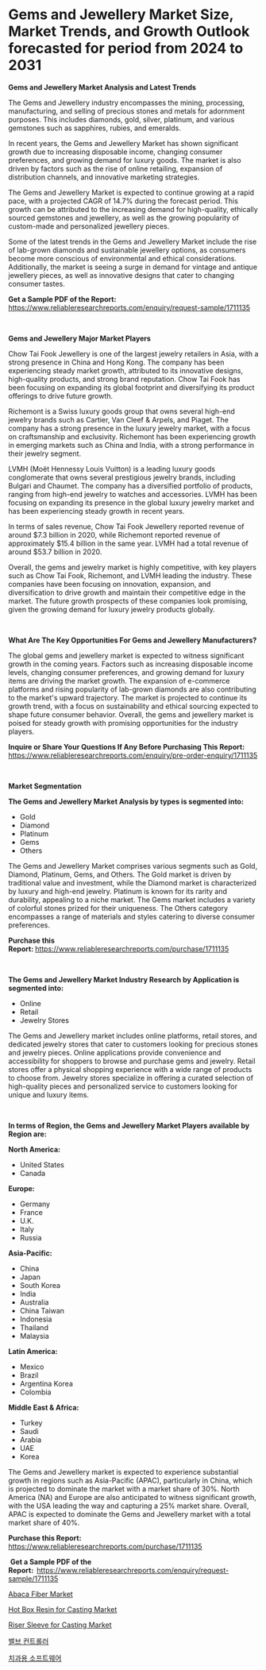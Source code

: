 <p><h1>Gems and Jewellery Market Size, Market Trends, and Growth Outlook forecasted for period from 2024 to 2031</h1></p><p><strong>Gems and Jewellery Market Analysis and Latest Trends</strong></p>
<p><p>The Gems and Jewellery industry encompasses the mining, processing, manufacturing, and selling of precious stones and metals for adornment purposes. This includes diamonds, gold, silver, platinum, and various gemstones such as sapphires, rubies, and emeralds.</p><p>In recent years, the Gems and Jewellery Market has shown significant growth due to increasing disposable income, changing consumer preferences, and growing demand for luxury goods. The market is also driven by factors such as the rise of online retailing, expansion of distribution channels, and innovative marketing strategies.</p><p>The Gems and Jewellery Market is expected to continue growing at a rapid pace, with a projected CAGR of 14.7% during the forecast period. This growth can be attributed to the increasing demand for high-quality, ethically sourced gemstones and jewellery, as well as the growing popularity of custom-made and personalized jewellery pieces.</p><p>Some of the latest trends in the Gems and Jewellery Market include the rise of lab-grown diamonds and sustainable jewellery options, as consumers become more conscious of environmental and ethical considerations. Additionally, the market is seeing a surge in demand for vintage and antique jewellery pieces, as well as innovative designs that cater to changing consumer tastes.</p></p>
<p><strong>Get a Sample PDF of the Report:&nbsp;</strong> <a href="https://www.reliableresearchreports.com/enquiry/request-sample/1711135">https://www.reliableresearchreports.com/enquiry/request-sample/1711135</a></p>
<p>&nbsp;</p>
<p><strong>Gems and Jewellery Major Market Players</strong></p>
<p><p>Chow Tai Fook Jewellery is one of the largest jewelry retailers in Asia, with a strong presence in China and Hong Kong. The company has been experiencing steady market growth, attributed to its innovative designs, high-quality products, and strong brand reputation. Chow Tai Fook has been focusing on expanding its global footprint and diversifying its product offerings to drive future growth.</p><p>Richemont is a Swiss luxury goods group that owns several high-end jewelry brands such as Cartier, Van Cleef & Arpels, and Piaget. The company has a strong presence in the luxury jewelry market, with a focus on craftsmanship and exclusivity. Richemont has been experiencing growth in emerging markets such as China and India, with a strong performance in their jewelry segment.</p><p>LVMH (Moët Hennessy Louis Vuitton) is a leading luxury goods conglomerate that owns several prestigious jewelry brands, including Bulgari and Chaumet. The company has a diversified portfolio of products, ranging from high-end jewelry to watches and accessories. LVMH has been focusing on expanding its presence in the global luxury jewelry market and has been experiencing steady growth in recent years.</p><p>In terms of sales revenue, Chow Tai Fook Jewellery reported revenue of around $7.3 billion in 2020, while Richemont reported revenue of approximately $15.4 billion in the same year. LVMH had a total revenue of around $53.7 billion in 2020.</p><p>Overall, the gems and jewelry market is highly competitive, with key players such as Chow Tai Fook, Richemont, and LVMH leading the industry. These companies have been focusing on innovation, expansion, and diversification to drive growth and maintain their competitive edge in the market. The future growth prospects of these companies look promising, given the growing demand for luxury jewelry products globally.</p></p>
<p>&nbsp;</p>
<p><strong>What Are The Key Opportunities For Gems and Jewellery Manufacturers?</strong></p>
<p><p>The global gems and jewellery market is expected to witness significant growth in the coming years. Factors such as increasing disposable income levels, changing consumer preferences, and growing demand for luxury items are driving the market growth. The expansion of e-commerce platforms and rising popularity of lab-grown diamonds are also contributing to the market's upward trajectory. The market is projected to continue its growth trend, with a focus on sustainability and ethical sourcing expected to shape future consumer behavior. Overall, the gems and jewellery market is poised for steady growth with promising opportunities for the industry players.</p></p>
<p><strong>Inquire or Share Your Questions If Any Before Purchasing This Report:</strong> <a href="https://www.reliableresearchreports.com/enquiry/pre-order-enquiry/1711135">https://www.reliableresearchreports.com/enquiry/pre-order-enquiry/1711135</a></p>
<p>&nbsp;</p>
<p><strong>Market Segmentation</strong></p>
<p><strong>The Gems and Jewellery Market Analysis by types is segmented into:</strong></p>
<p><ul><li>Gold</li><li>Diamond</li><li>Platinum</li><li>Gems</li><li>Others</li></ul></p>
<p><p>The Gems and Jewellery Market comprises various segments such as Gold, Diamond, Platinum, Gems, and Others. The Gold market is driven by traditional value and investment, while the Diamond market is characterized by luxury and high-end jewelry. Platinum is known for its rarity and durability, appealing to a niche market. The Gems market includes a variety of colorful stones prized for their uniqueness. The Others category encompasses a range of materials and styles catering to diverse consumer preferences.</p></p>
<p><strong>Purchase this Report:&nbsp;</strong><a href="https://www.reliableresearchreports.com/purchase/1711135">https://www.reliableresearchreports.com/purchase/1711135</a></p>
<p>&nbsp;</p>
<p><strong>The Gems and Jewellery Market Industry Research by Application is segmented into:</strong></p>
<p><ul><li>Online</li><li>Retail</li><li>Jewelry Stores</li></ul></p>
<p><p>The Gems and Jewellery market includes online platforms, retail stores, and dedicated jewelry stores that cater to customers looking for precious stones and jewelry pieces. Online applications provide convenience and accessibility for shoppers to browse and purchase gems and jewelry. Retail stores offer a physical shopping experience with a wide range of products to choose from. Jewelry stores specialize in offering a curated selection of high-quality pieces and personalized service to customers looking for unique and luxury items.</p></p>
<p>&nbsp;</p>
<p><strong>In terms of Region, the Gems and Jewellery Market Players available by Region are:</strong></p>
<p>
    <p> <strong> North America: </strong>
        <ul>
            <li>United States</li>
            <li>Canada</li>
        </ul>
        </p> 
    <p> <strong> Europe: </strong>
        <ul>
            <li>Germany</li>
            <li>France</li>
            <li>U.K.</li>
            <li>Italy</li>
            <li>Russia</li>
        </ul>
        </p> 
    <p> <strong> Asia-Pacific: </strong>
        <ul>
            <li>China</li>
            <li>Japan</li>
            <li>South Korea</li>
            <li>India</li>
            <li>Australia</li>
            <li>China Taiwan</li>
            <li>Indonesia</li>
            <li>Thailand</li>
            <li>Malaysia</li>
        </ul>
        </p> 
    <p> <strong> Latin America: </strong>
        <ul>
            <li>Mexico</li>
            <li>Brazil</li>
            <li>Argentina Korea</li>
            <li>Colombia</li>
        </ul>
        </p> 
    <p> <strong> Middle East & Africa: </strong>
        <ul>
            <li>Turkey</li>
            <li>Saudi</li>
            <li>Arabia</li>
            <li>UAE</li>
            <li>Korea</li>
        </ul>
    </p>
    </p>
<p><p>The Gems and Jewellery market is expected to experience substantial growth in regions such as Asia-Pacific (APAC), particularly in China, which is projected to dominate the market with a market share of 30%. North America (NA) and Europe are also anticipated to witness significant growth, with the USA leading the way and capturing a 25% market share. Overall, APAC is expected to dominate the Gems and Jewellery market with a total market share of 40%.</p></p>
<p><strong>Purchase this Report: </strong><a href="https://www.reliableresearchreports.com/purchase/1711135">https://www.reliableresearchreports.com/purchase/1711135</a></p>
<p>&nbsp;<strong>Get a Sample PDF of the Report:&nbsp;&nbsp;</strong><a href="https://www.reliableresearchreports.com/enquiry/request-sample/1711135">https://www.reliableresearchreports.com/enquiry/request-sample/1711135</a></p>
<p><strong></strong></p>
<p><p><a href="https://github.com/Airanohannonzb68e5pb53oc1/Market-Research-Report-List-1/blob/main/abaca-fiber-market.md">Abaca Fiber Market</a></p><p><a href="https://issuu.com/reportprime-2/docs/hot-box-resin-for-casting-market-size-2030.pptx">Hot Box Resin for Casting Market</a></p><p><a href="https://issuu.com/reportprime-2/docs/riser-sleeve-for-casting-market-size-2030.pptx">Riser Sleeve for Casting Market</a></p><p><a href="https://github.com/khytkeqagplkzqvh/Market-Research-Report-List-1/blob/main/2871425192323.md">밸브 컨트롤러</a></p><p><a href="https://github.com/bvubpqd5241630/Market-Research-Report-List-1/blob/main/3914047192322.md">치과용 소프트웨어</a></p></p>